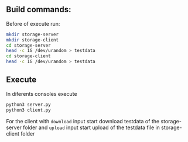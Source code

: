 ## Build commands:

Before of execute run:

```bash
mkdir storage-server
mkdir storage-client
cd storage-server
head -c 1G /dev/urandom > testdata
cd storage-client
head -c 1G /dev/urandom > testdata
```

## Execute

In diferents consoles execute

```python
python3 server.py
python3 client.py
```

For the client with `download` input start download testdata of the storage-server folder and `upload` input start upload of the testdata file in storage-client folder
